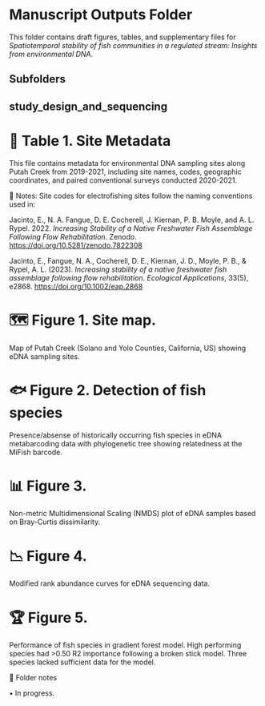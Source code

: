 # Manuscript Outputs Folder

This folder contains draft figures, tables, and supplementary files for *Spatiotemporal stability of fish communities in a regulated stream: Insights from environmental DNA*.

## Subfolders

## study_design_and_sequencing

# 📍 Table 1. Site Metadata

This file contains metadata for environmental DNA sampling sites along Putah Creek from 2019-2021, including site names, codes, geographic coordinates, and paired conventional surveys conducted 2020-2021.

📌 Notes: Site codes for electrofishing sites follow the naming conventions used in:

Jacinto, E., N. A. Fangue, D. E. Cocherell, J. Kiernan, P. B. Moyle, and A. L. Rypel. 2022. *Increasing Stability of a Native Freshwater Fish Assemblage Following Flow Rehabilitation*. Zenodo. https://doi.org/10.5281/zenodo.7822308  

Jacinto, E., Fangue, N. A., Cocherell, D. E., Kiernan, J. D., Moyle, P. B., & Rypel, A. L. (2023). *Increasing stability of a native freshwater fish assemblage following flow rehabilitation*. *Ecological Applications*, 33(5), e2868. https://doi.org/10.1002/eap.2868

# 🗺️ Figure 1. Site map. 
Map of Putah Creek (Solano and Yolo Counties, California, US) showing eDNA sampling sites.

# 🐟 Figure 2. Detection of fish species
Presence/absense of historically occurring fish species in eDNA metabarcoding data with phylogenetic tree showing relatedness at the MiFish barcode.

# 📊 Figure 3.
Non-metric Multidimensional Scaling (NMDS) plot of eDNA samples based on Bray-Curtis dissimilarity.

# 📉 Figure 4. 
Modified rank abundance curves for eDNA sequencing data.

# 🏆 Figure 5.
Performance of fish species in gradient forest model. High performing species had >0.50 R2 importance following a broken stick model. Three species lacked sufficient data for the model.

📌 Folder notes

• In progress.
